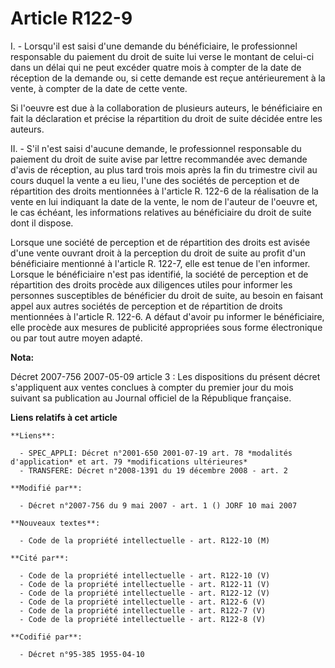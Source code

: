 # Article R122-9

I. - Lorsqu'il est saisi d'une demande du bénéficiaire, le professionnel responsable du paiement du droit de suite lui verse
le montant de celui-ci dans un délai qui ne peut excéder quatre mois à compter de la date de réception de la demande ou, si
cette demande est reçue antérieurement à la vente, à compter de la date de cette vente.

Si l'oeuvre est due à la collaboration de plusieurs auteurs, le bénéficiaire en fait la déclaration et précise la répartition
du droit de suite décidée entre les auteurs.

II. - S'il n'est saisi d'aucune demande, le professionnel responsable du paiement du droit de suite avise par lettre
recommandée avec demande d'avis de réception, au plus tard trois mois après la fin du trimestre civil au cours duquel la
vente a eu lieu, l'une des sociétés de perception et de répartition des droits mentionnées à l'article R. 122-6 de la
réalisation de la vente en lui indiquant la date de la vente, le nom de l'auteur de l'oeuvre et, le cas échéant, les
informations relatives au bénéficiaire du droit de suite dont il dispose.

Lorsque une société de perception et de répartition des droits est avisée d'une vente ouvrant droit à la perception du droit
de suite au profit d'un bénéficiaire mentionné à l'article R. 122-7, elle est tenue de l'en informer. Lorsque le bénéficiaire
n'est pas identifié, la société de perception et de répartition des droits procède aux diligences utiles pour informer les
personnes susceptibles de bénéficier du droit de suite, au besoin en faisant appel aux autres sociétés de perception et de
répartition de droits mentionnées à l'article R. 122-6. A défaut d'avoir pu informer le bénéficiaire, elle procède aux
mesures de publicité appropriées sous forme électronique ou par tout autre moyen adapté.

**Nota:**

Décret 2007-756 2007-05-09 article 3 : Les dispositions du présent décret s'appliquent aux ventes conclues à compter du
premier jour du mois suivant sa publication au Journal officiel de la République française.

**Liens relatifs à cet article**

	**Liens**:

	  - SPEC_APPLI: Décret n°2001-650 2001-07-19 art. 78 *modalités d'application* et art. 79 *modifications ultérieures*
	  - TRANSFERE: Décret n°2008-1391 du 19 décembre 2008 - art. 2

	**Modifié par**:

	  - Décret n°2007-756 du 9 mai 2007 - art. 1 () JORF 10 mai 2007

	**Nouveaux textes**:

	  - Code de la propriété intellectuelle - art. R122-10 (M)

	**Cité par**:

	  - Code de la propriété intellectuelle - art. R122-10 (V)
	  - Code de la propriété intellectuelle - art. R122-11 (V)
	  - Code de la propriété intellectuelle - art. R122-12 (V)
	  - Code de la propriété intellectuelle - art. R122-6 (V)
	  - Code de la propriété intellectuelle - art. R122-7 (V)
	  - Code de la propriété intellectuelle - art. R122-8 (V)

	**Codifié par**:

	  - Décret n°95-385 1955-04-10
